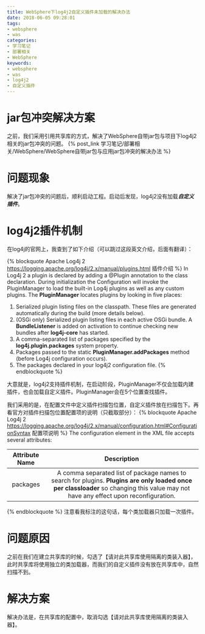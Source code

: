 ```yaml
---
title: WebSphere下log4j2自定义插件未加载的解决办法
date: 2018-06-05 09:28:01
tags:
- websphere
- was
categories:
- 学习笔记
- 部署相关
- WebSphere
keywords:
- websphere
- was
- log4j2
- 自定义插件
---
```


# jar包冲突解决方案

之前，我们采用引用共享库的方式，解决了WebSphere自带jar包与项目下log4j2相关的jar包冲突的问题。
{% post_link 学习笔记/部署相关/WebSphere/WebSphere自带jar包与应用jar包冲突的解决办法 %}

# 问题现象

解决了jar包冲突的问题后，顺利启动工程。启动后发现，log4j2没有加载***自定义插件***。

# log4j2插件机制

在log4j的官网上，我查到了如下介绍（可以跳过这段英文介绍，后面有翻译）：
<!-- more -->
{% blockquote Apache Log4j 2  https://logging.apache.org/log4j/2.x/manual/plugins.html 插件介绍 %}
In Log4j 2 a plugin is declared by adding a @Plugin annotation to the class declaration. During initialization the Configuration will invoke the PluginManager to load the built-in Log4j plugins as well as any custom plugins. The **PluginManager** locates plugins by looking in five places:

1. Serialized plugin listing files on the classpath. These files are generated automatically during the build (more details below).
1. (OSGi only) Serialized plugin listing files in each active OSGi bundle. A **BundleListener** is added on activation to continue checking new bundles after **log4j-core** has started.
1. A comma-separated list of packages specified by the **log4j.plugin.packages** system property.
1. Packages passed to the static **PluginManager.addPackages** method (before Log4j configuration occurs).
1. The packages declared in your log4j2 configuration file.
{% endblockquote %}

大意就是，log4j2支持插件机制，在启动阶段，PluginManager不仅会加载内建插件，也会加载自定义插件。PluginManager会在5个位置查找插件。

我们采用的是，在配置文件中定义插件扫描包位置，自定义插件放在扫描包下。再看官方对插件扫描包位置配置项的说明（只截取部分）：
{% blockquote Apache Log4j 2  https://logging.apache.org/log4j/2.x/manual/configuration.html#ConfigurationSyntax 配置项说明 %}
The configuration element in the XML file accepts several attributes:

| Attribute Name | Description                                                                                                                                                                          |
| :------------: | :----------------------------------------------------------------------------------------------------------------------------------------------------------------------------------: |
| packages       | A comma separated list of package names to search for plugins. **Plugins are only loaded once per classloader** so changing this value may not have any effect upon reconfiguration. |
{% endblockquote %}
注意看我标注的这句话，每个类加载器只加载一次插件。

# 问题原因

之前在我们在建立共享库的时候，勾选了【请对此共享库使用隔离的类装入器】，此时共享库将使用独立的类加载器，而我们的自定义插件没有放在共享库中，自然扫描不到。

# 解决方案

解决办法是，在共享库的配置中，取消勾选【请对此共享库使用隔离的类装入器】。